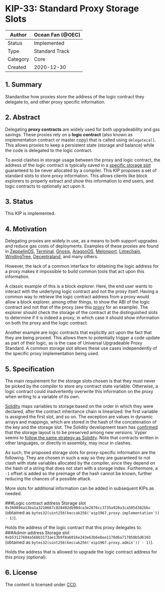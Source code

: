 # KIP-33: Standard Proxy Storage Slots

| Author   | Ocean Fan (@OEC)  |
| -------  | --------------------- |
| Status   | Implemented           |
| Type     | Standard Track        |
| Category | Core                  |
| Created  | 2020-12-30              |

## 1. Summary

Standardise how proxies store the address of the logic contract they delegate to, and other proxy specific information.

## 2. Abstract

Delegating **proxy contracts** are widely used for both upgradeability and gas savings. These proxies rely on a **logic contract** (also known as implementation contract or master copy) that is called using ```delegatecall```. This allows proxies to keep a persistent state (storage and balance) while the code is delegated to the logic contract.

To avoid clashes in storage usage between the proxy and logic contract, the address of the logic contract is typically saved in a [specific storage slot](https://blog.zeppelinos.org/upgradeability-using-unstructured-storage/) guaranteed to be never allocated by a compiler. This KIP proposes a set of standard slots to store proxy information. This allows clients like block explorers to properly extract and show this information to end users, and logic contracts to optionally act upon it.

## 3. Status

This KIP is implemented.


## 4. Motivation

Delegating proxies are widely in use, as a means to both support upgrades and reduce gas costs of deployments. Examples of these proxies are found in [ZeppelinOS](https://blog.zeppelinos.org/the-transparent-proxy-pattern/), [Terminal](https://medium.com/terminaldotco/escape-hatch-proxy-efb681de108d), [Gnosis](https://blog.gnosis.pm/solidity-delegateproxy-contracts-e09957d0f201), [AragonOS](https://github.com/aragon/aragonOS/blob/dev/contracts/common/DelegateProxy.sol), [Melonport](https://github.com/melonproject/melon-mail/blob/782aeff9418ac8cdd80875fd6c400bf96f3b03b3/solidity/contracts/DelegateProxy.sol), [Limechain](https://github.com/LimeChain/UpgradeableSolidityContract/blob/14bcabc338130fb2aba2ce8bd27b885305566fce/contracts/Upgradeability/Forwardable.sol), [WindingTree](https://github.com/windingtree/upgradeable-token-labs/blob/af3b66096091d8282d5c9c55c33365315d85f3e1/contracts/upgradable/DelegateProxy.sol), [Decentraland](https://github.com/decentraland/land/blob/5154046844f6f94a5074e82abe01381e6fd7c39d/contracts/upgradable/DelegateProxy.sol), and many others.

However, the lack of a common interface for obtaining the logic address for a proxy makes it impossible to build common tools that act upon this information.

A classic example of this is a block explorer. Here, the end user wants to interact with the underlying logic contract and not the proxy itself. Having a common way to retrieve the logic contract address from a proxy would allow a block explorer, among other things, to show the ABI of the logic contract and not that of the proxy (see this [proxy](https://etherscan.io/token/0x00fdae9174357424a78afaad98da36fd66dd9e03#readContract) for an example). The explorer should check the storage of the contract at the distinguished slots to determine if it is indeed a proxy, in which case it should show information on both the proxy and the logic contract.

Another example are logic contracts that explicitly act upon the fact that they are being proxied. This allows them to potentially trigger a code update as part of their logic, as is the case of Universal Upgradeable Proxy Standard. A common storage slot allows these use cases independently of the specific proxy implementation being used.

## 5.  Specification
The main requirement for the storage slots chosen is that they must never be picked by the compiler to store any contract state variable. Otherwise, a logic contract could inadvertently overwrite this information on the proxy when writing to a variable of its own.

[Solidity](https://solidity.readthedocs.io/en/v0.4.21/miscellaneous.html#layout-of-state-variables-in-storage) maps variables to storage based on the order in which they were declared, after the contract inheritance chain is linearized: the first variable is assigned the first slot, and so on. The exception are values in dynamic arrays and mappings, which are stored in the hash of the concatenation of the key and the storage slot. The Solidity development team has [confirmed](https://twitter.com/ethchris/status/1073692785176444928) that the storage layout is to be preserved among new versions. Vyper seems to [follow the same strategy as Solidity](https://github.com/ethereum/vyper/issues/769). Note that contracts written in other languages, or directly in assembly, may incur in clashes.

As such, the proposed storage slots for proxy-specific information are the following. They are chosen in such a way so they are guaranteed to not clash with state variables allocated by the compiler, since they depend on the hash of a string that does not start with a storage index. Furthermore, a ```-1``` offset is added so the preimage of the hash cannot be known, further reducing the chances of a possible attack.

More slots for additional information can be added in subsequent KIPs as needed.


###Logic contract address 
Storage slot ```0x360894a13ba1a3210667c828492db98dca3e2076cc3735a920a3ca505d382bbc``` (obtained as ```bytes32(uint256(keccak256('eip1967.proxy.implementation')) - 1)```).

Holds the address of the logic contract that this proxy delegates to.
###Admin address 
Storage slot ```0xb53127684a568b3173ae13b9f8a6016e243e63b6e8ee1178d6a717850b5d6103``` (obtained as ```bytes32(uint256(keccak256('eip1967.proxy.admin')) - 1)```).

Holds the address that is allowed to upgrade the logic contract address for this proxy (optional).



## 6. License

The content is licensed under [CC0](https://creativecommons.org/publicdomain/zero/1.0/).

 
